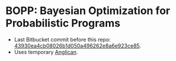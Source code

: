 # BOPP: Bayesian Optimization for Probabilistic Programs

- Last Bitbucket commit before this repo: [43930ea4cb08026b1d050a496262e8a6e923ce85](https://bitbucket.org/tuananhle/bopp/commits/43930ea4cb08026b1d050a496262e8a6e923ce85).
- Uses temporary [Anglican](https://clojars.org/org.clojars.tuananhle/anglican).
